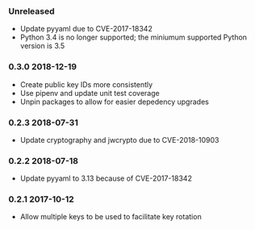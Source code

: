### Unreleased
- Update pyyaml due to CVE-2017-18342
- Python 3.4 is no longer supported; the miniumum supported Python version is 3.5

### 0.3.0 2018-12-19
- Create public key IDs more consistently
- Use pipenv and update unit test coverage
- Unpin packages to allow for easier depedency upgrades

### 0.2.3 2018-07-31
- Update cryptography and jwcrypto due to CVE-2018-10903

### 0.2.2 2018-07-18
 - Update pyyaml to 3.13 because of CVE-2017-18342

### 0.2.1 2017-10-12
  - Allow multiple keys to be used to facilitate key rotation
